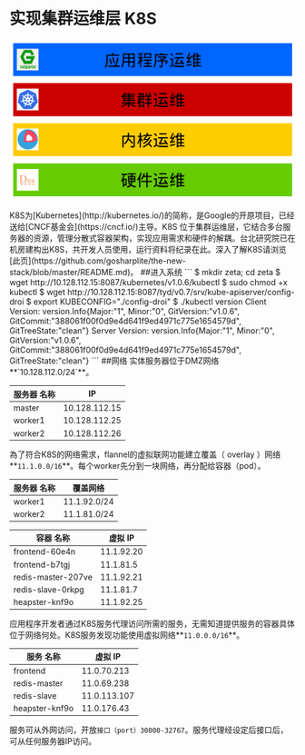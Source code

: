 # 实现集群运维层 K8S
<p align="center">
<img src="https://raw.githubusercontent.com/gosharplite/realize-k8s/master/new-stack.png" width="600">
</p>
K8S为[Kubernetes](http://kubernetes.io/)的简称，是Google的开原项目，已经送给[CNCF基金会](https://cncf.io/)主导。K8S 位于集群运维层，它结合多台服务器的资源，管理分散式容器架构，实现应用需求和硬件的解耦。台北研究院已在机房建构出K8S，共开发人员使用，运行资料将纪录在此。深入了解K8S请浏览[此页](https://github.com/gosharplite/the-new-stack/blob/master/README.md)。
##进入系统
```
$ mkdir zeta; cd zeta
$ wget http://10.128.112.15:8087/kubernetes/v1.0.6/kubectl
$ sudo chmod +x kubectl
$ wget http://10.128.112.15:8087/tyd/v0.7/srv/kube-apiserver/config-droi
$ export KUBECONFIG="./config-droi"
$ ./kubectl version
Client Version: version.Info{Major:"1", Minor:"0", GitVersion:"v1.0.6", GitCommit:"388061f00f0d9e4d641f9ed4971c775e1654579d", GitTreeState:"clean"}
Server Version: version.Info{Major:"1", Minor:"0", GitVersion:"v1.0.6", GitCommit:"388061f00f0d9e4d641f9ed4971c775e1654579d", GitTreeState:"clean"}
```
##网络
实体服务器位于DMZ网络**`10.128.112.0/24`**。

服务器 名称 | IP
------------ | -------------
master | 10.128.112.15
worker1 | 10.128.112.25
worker2 | 10.128.112.26

為了符合K8S的网络需求，flannel的虚拟联网功能建立覆盖（ overlay ）网络**`11.1.0.0/16`**。每个worker先分到一块网络，再分配给容器（pod）。

服务器 名称 | 覆盖网络
------------ | -------------
worker1 | 11.1.92.0/24
worker2 | 11.1.81.0/24

容器 名称 | 虚拟 IP
------------ | -------------
frontend-60e4n | 11.1.92.20
frontend-b7tgj | 11.1.81.5
redis-master-207ve | 11.1.92.21
redis-slave-0rkpg | 11.1.81.7
heapster-knf9o | 11.1.92.25

应用程序开发者通过K8S服务代理访问所需的服务，无需知道提供服务的容器具体位于网络何处。K8S服务发现功能使用虚拟网络**`11.0.0.0/16`**。

服务 名称 | 虚拟 IP
------------ | -------------
frontend | 11.0.70.213
redis-master | 11.0.69.238
redis-slave | 11.0.113.107
heapster-knf9o | 11.0.176.43

服务可从外网访问，开放`接口（port）30000-32767`。服务代理经设定后接口后，可从任何服务器IP访问。
